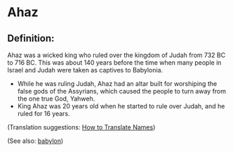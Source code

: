 # Ahaz #

## Definition: ##

Ahaz was a wicked king who ruled over the kingdom of Judah from 732 BC to 716 BC. This was about 140 years before the time when many people in Israel and Judah were taken as captives to Babylonia.

* While he was ruling Judah, Ahaz had an altar built for worshiping the false gods of the Assyrians, which caused the people to turn away from the one true God, Yahweh.
* King Ahaz was 20 years old when he started to rule over Judah, and he ruled for 16 years.

(Translation suggestions: [How to Translate Names](https://git.door43.org/Door43/en-ta-translate-vol1/src/master/content/translate_names.md))

(See also: [babylon](../other/babylon.md))

## 